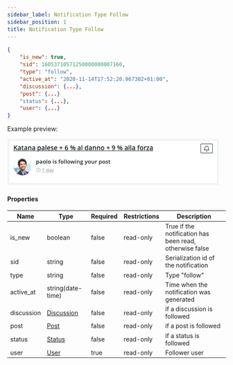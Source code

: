```yaml
---
sidebar_label: Notification Type Follow
sidebar_position: 1
title: Notification Type Follow
---
```

```json
{
    "is_new": true,
    "sid": 16053710571250000000007160,
    "type": "follow",
    "active_at": "2020-11-14T17:52:20.967302+01:00",
    "discussion": {...},
    "post": {...}
    "status": {...},
    "user": {...}
}
```

Example preview:

![Notification](/img/notification_types/follow.png)

#### Properties

|Name|Type|Required|Restrictions|Description|
|---|---|---|---|---|
|is_new|boolean|false|read-only|True if the notification has been read, otherwise false|
|sid|string|false|read-only|Serialization id of the notification|
|type|string|false|read-only|Type "follow"|
|active_at|string(date-time)|false|read-only|Time when the notification was generated|
|discussion|[Discussion](/docs/apireference/v2/schemas/discussion)|false|read-only|if a discussion is followed|
|post|[Post](/docs/apireference/v2/schemas/post)|false|read-only|if a post is followed|
|status|[Status](/docs/apireference/v2/schemas/status)|false|read-only|if a status is followed|
|user|[User](/docs/apireference/v2/schemas/user)|true|read-only|Follower user|
